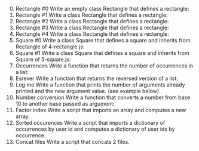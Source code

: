 0. Rectangle #0
Write an empty class Rectangle that defines a rectangle:
1. Rectangle #1
Write a class Rectangle that defines a rectangle:
2. Rectangle #2
Write a class Rectangle that defines a rectangle:
3. Rectangle #3
Write a class Rectangle that defines a rectangle:
4. Rectangle #4
Write a class Rectangle that defines a rectangle:
5. Square #0
Write a class Square that defines a square and inherits from Rectangle of 4-rectangle.js:
6. Square #1
Write a class Square that defines a square and inherits from Square of 5-square.js:
7. Occurrences
Write a function that returns the number of occurrences in a list:
8. Esrever
Write a function that returns the reversed version of a list:
9. Log me
Write a function that prints the number of arguments already printed and the new argument value. (see example below)
10. Number conversion
Write a function that converts a number from base 10 to another base passed as argument:
11. Factor index
Write a script that imports an array and computes a new array.
12. Sorted occurences
Write a script that imports a dictionary of occurrences by user id and computes a dictionary of user ids by occurrence.
13. Concat files
Write a script that concats 2 files.
